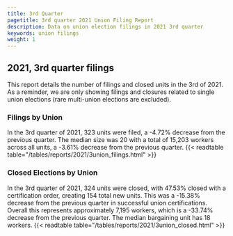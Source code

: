 ```yaml
---
title: 3rd Quarter 
pagetitle: 3rd quarter 2021 Union Filing Report
description: Data on union election filings in 2021 3rd quarter 
keywords: union filings
weight: 1
---
```


## 2021, 3rd quarter filings

This report details the number of filings and closed units in the 3rd of 2021. As a reminder, we are only showing filings and closures related to single union elections (rare multi-union elections are excluded).

### Filings by Union
In the 3rd quarter of 2021, 323 units were filed, a -4.72% decrease from the previous quarter. The median size was 20 with a total of 15,203 workers across all units, a -3.61% decrease from the previous quarter.
{{< readtable table="/tables/reports/2021/3union_filings.html" >}}

### Closed Elections by Union
In the 3rd quarter of 2021, 324 units were closed, with 47.53% closed with a certification order, creating 154 total new units. This was a -15.38% decrease from the previous quarter in successful union certifications. Overall this represents approximately 7,195 workers, which is a -33.74% decrease from the previous quarter. The median bargaining unit has 18 workers.
{{< readtable table="/tables/reports/2021/3union_closed.html" >}}
